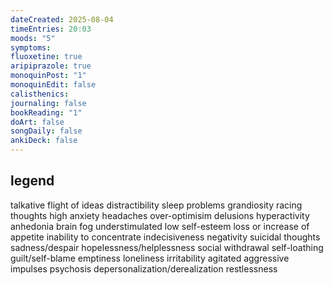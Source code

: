 ```yaml
---
dateCreated: 2025-08-04
timeEntries: 20:03
moods: "5"
symptoms: 
fluoxetine: true
aripiprazole: true
monoquinPost: "1"
monoquinEdit: false
calisthenics: 
journaling: false
bookReading: "1"
doArt: false
songDaily: false
ankiDeck: false
---
```

## legend
talkative
flight of ideas
distractibility
sleep problems
grandiosity
racing thoughts
high anxiety
headaches
over-optimisim
delusions
hyperactivity
anhedonia
brain fog
understimulated
low self-esteem
loss or increase of appetite
inability to concentrate
indecisiveness
negativity
suicidal thoughts
sadness/despair
hopelessness/helplessness
social withdrawal
self-loathing
guilt/self-blame
emptiness
loneliness
irritability
agitated
aggressive impulses
psychosis
depersonalization/derealization
restlessness